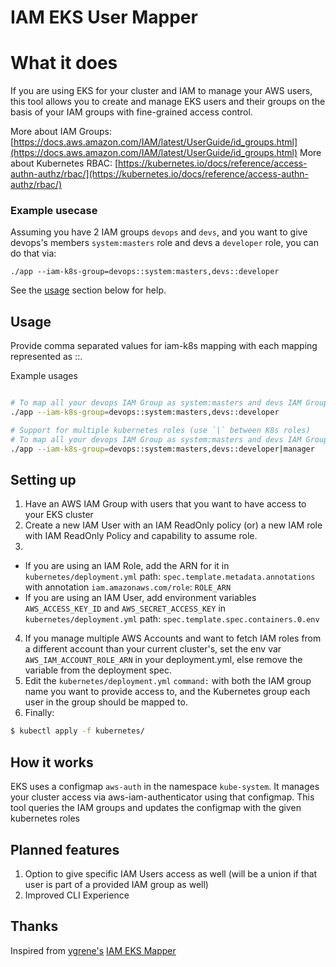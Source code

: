 # IAM EKS User Mapper


# What it does
If you are using EKS for your cluster and IAM to manage your AWS users, this tool allows you to create and manage EKS users and their groups on the basis of your IAM groups with fine-grained access control.

More about IAM Groups: [https://docs.aws.amazon.com/IAM/latest/UserGuide/id_groups.html](https://docs.aws.amazon.com/IAM/latest/UserGuide/id_groups.html)
More about Kubernetes RBAC: [https://kubernetes.io/docs/reference/access-authn-authz/rbac/](https://kubernetes.io/docs/reference/access-authn-authz/rbac/)

### Example usecase
Assuming you have 2 IAM groups `devops` and `devs`, and you want to give devops's members `system:masters` role and devs a `developer` role, you can do that via:

`./app --iam-k8s-group=devops::system:masters,devs::developer`

See the [usage](#Usage) section below for help.

## Usage

Provide comma separated values for iam-k8s mapping with each mapping represented as
<iam>::<k8s-group>.

Example usages
```bash

# To map all your devops IAM Group as system:masters and devs IAM Group as developer
./app --iam-k8s-group=devops::system:masters,devs::developer

# Support for multiple kubernetes roles (use `|` between K8s roles)
# To map all your devops IAM Group as system:masters and devs IAM Group as both developer and manager
./app --iam-k8s-group=devops::system:masters,devs::developer|manager
```

## Setting up
1. Have an AWS IAM Group with users that you want to have access to your EKS cluster
2. Create a new IAM User with an IAM ReadOnly policy (or) a new IAM role with IAM ReadOnly Policy and capability to assume role.
3.
  - If you are using an IAM Role, add the ARN for it in `kubernetes/deployment.yml` path: `spec.template.metadata.annotations` with annotation `iam.amazonaws.com/role`: `ROLE_ARN`
  - If you are using an IAM User, add environment variables `AWS_ACCESS_KEY_ID` and `AWS_SECRET_ACCESS_KEY` in `kubernetes/deployment.yml` path: `spec.template.spec.containers.0.env`
4. If you manage multiple AWS Accounts and want to fetch IAM roles from a different account than your current cluster's, set the env var `AWS_IAM_ACCOUNT_ROLE_ARN` in your deployment.yml, else remove the variable from the deployment spec.
5. Edit the `kubernetes/deployment.yml` `command:` with both the IAM group name you want to provide access to, and the Kubernetes group each user in the group should be mapped to.
6. Finally:
```bash
$ kubectl apply -f kubernetes/
```

## How it works
EKS uses a configmap `aws-auth` in the namespace `kube-system`. It manages your cluster access via aws-iam-authenticator using that configmap. This tool queries the IAM groups and updates the configmap with the given kubernetes roles

## Planned features

1. Option to give specific IAM Users access as well (will be a union if that user is part of a provided IAM group as well)
2. Improved CLI Experience

## Thanks

Inspired from [ygrene's](https://github.com/ygrene) [IAM EKS Mapper](https://github.com/ygrene/iam-eks-user-mapper)

